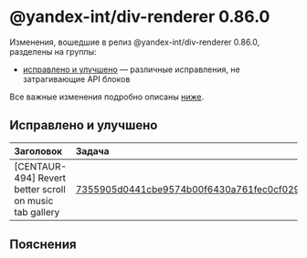 # @yandex-int/div-renderer 0.86.0

<!-- ЧЕЛОВЕЧЕСКОЕ ВСТУПЛЕНИЕ -->

Изменения, вошедшие в релиз @yandex-int/div-renderer 0.86.0, разделены на группы:

* [исправлено и улучшено](#Исправлено-и-улучшено) — различные исправления, не затрагивающие API блоков

Все важные изменения подробно описаны [ниже](#Пояснения).

## Исправлено и улучшено

| Заголовок                                               | Задача                                     | PR  |
| :------------------------------------------------------ | :----------------------------------------- | :-- |
| [CENTAUR-494] Revert better scroll on music tab gallery | [7355905d0441cbe9574b00f6430a761fec0cf029] | N/A |

## Пояснения

[7355905d0441cbe9574b00f6430a761fec0cf029]: https://a.yandex-team.ru/arc_vcs/commit/7355905d0441cbe9574b00f6430a761fec0cf029
